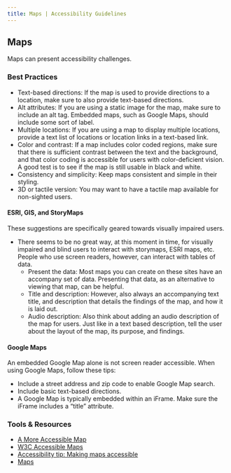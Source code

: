 ```yaml
---
title: Maps | Accessibility Guidelines
---
```

## Maps

Maps can present accessibility challenges.

### Best Practices

* <span class="text-bold">Text-based directions</span>: If the map is used to provide directions to a location, make sure to also provide text-based directions.
* <span class="text-bold">Alt attributes</span>: If you are using a static image for the map, make sure to include an alt tag. Embedded maps, such as Google Maps, should include some sort of label.
* <span class="text-bold">Multiple locations</span>: If you are using a map to display multiple locations, provide a text list of locations or location links in a text-based link.
* <span class="text-bold">Color and contrast</span>: If a map includes color coded regions, make sure that there is sufficient contrast between the text and the background, and that color coding is accessible for users with color-deficient vision. A good test is to see if the map is still usable in black and white.
* <span class="text-bold">Consistency and simplicity</span>: Keep maps consistent and simple in their styling.
* <span class="text-bold">3D or tactile version</span>: You may want to have a tactile map available for non-sighted users.

#### ESRI, GIS, and StoryMaps
These suggestions are specifically geared towards visually impaired users.

* There seems to be no great way, at this moment in time, for visually impaired and blind users to interact with storymaps, ESRI maps, etc. People who use screen readers, however, can interact with tables of data.
    * <span class="text-bold">Present the data</span>: Most maps you can create on these sites have an accompany set of data. Presenting that data, as an alternative to viewing that map, can be helpful.
    * <span class="text-bold">Title and description</span>: However, also always an accompanying text title, and description that details the findings of the map, and how it is laid out.
    * <span class="text-bold">Audio description</span>: Also think about adding an audio description of the map for users. Just like in a text based description, tell the user about the layout of the map, its purpose, and findings.

#### Google Maps
An embedded Google Map alone is not screen reader accessible. When using Google Maps, follow these tips:

* Include a street address and zip code to enable Google Map search.
* Include basic text-based directions.
* A Google Map is typically embedded within an iFrame. Make sure the iFrame includes a “title” attribute.

### Tools &amp; Resources
* <a href='http://alistapart.com/article/cssmaps'>A More Accessible Map</a>
* <a href='https://www.w3.org/WAI/RD/wiki/Accessible_Maps'>W3C Accessible Maps</a>
* <a href='http://www.accessiq.org/news/news/2015/03/accessibility-tip-making-maps-accessible'>Accessibility tip: Making maps accessible</a>
* <a href='http://accessibility.psu.edu/images/maps/'> Maps </a>
